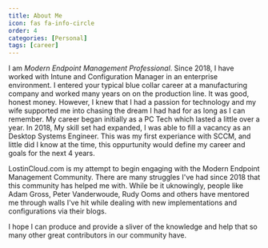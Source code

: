 ```yaml
---
title: About Me
icon: fas fa-info-circle
order: 4
categories: [Personal]
tags: [career]
---
```


I am *Modern Endpoint Management Professional*. Since 2018, I have worked with Intune and Configuration Manager in an enterprise environment. I entered your typical blue collar career at a manufacturing company and worked many years on on the production line. It was good, honest money. However, I knew that I had a passion for technology and my wife supported me into chasing the dream I had had for as long as I can remember. My career began initially as a PC Tech which lasted a little over a year. In 2018, My skill set had expanded, I was able to fill a vacancy as an Desktop Systems Engineer. This was my first experiance with SCCM, and little did I know at the time, this oppurtunity would define my career and goals for the next 4 years.  

LostinCloud.com is my attempt to begin engaging with the Modern Endpoint Management Community. There are many struggles I've had since 2018 that this community has helped me with. While be it uknowingly, people like Adam Gross, Peter Vanderwoude, Rudy Ooms and others have mentored me through walls I've hit while dealing with new implementations and configurations via their blogs.  
 
I hope I can produce and provide a sliver of the knowledge and help that so many other great contributors in our community have.